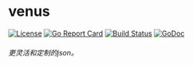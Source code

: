 # venus
[![License](https://img.shields.io/badge/License-Apache%202.0-blue.svg)](https://github.com/8treenet/venus/blob/master/LICENSE) [![Go Report Card](https://goreportcard.com/badge/github.com/8treenet/venus)](https://goreportcard.com/report/github.com/8treenet/venus) [![Build Status](https://travis-ci.org/8treenet/gotree.svg?branch=master)](https://travis-ci.org/8treenet/gotree) [![GoDoc](https://godoc.org/github.com/8treenet/venus?status.svg)](https://godoc.org/github.com/8treenet/venus)

###### 更灵活和定制的json。
